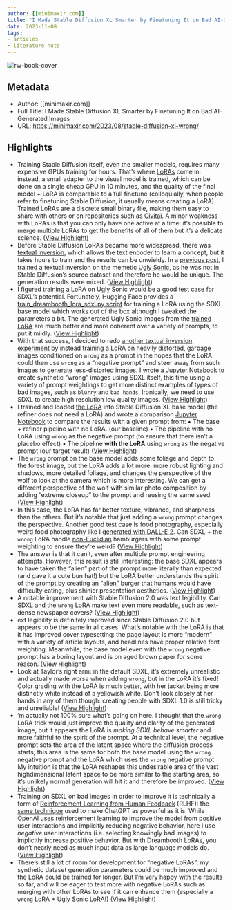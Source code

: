 ```yaml
---
author: [[minimaxir.com]]
title: "I Made Stable Diffusion XL Smarter by Finetuning It on Bad AI-Generated Images"
date: 2023-11-08
tags: 
- articles
- literature-note
---
```

![rw-book-cover](https://minimaxir.com/2023/08/stable-diffusion-xl-wrong/featured.webp)

## Metadata
- Author: [[minimaxir.com]]
- Full Title: I Made Stable Diffusion XL Smarter by Finetuning It on Bad AI-Generated Images
- URL: https://minimaxir.com/2023/08/stable-diffusion-xl-wrong/

## Highlights
- Training Stable Diffusion itself, even the smaller models, requires many expensive GPUs training for hours. That’s where [LoRAs](https://github.com/microsoft/LoRA) come in: instead, a small adapter to the visual model is trained, which can be done on a single cheap GPU in 10 minutes, and the quality of the final model + LoRA is comparable to a full finetune (colloquially, when people refer to finetuning Stable Diffusion, it usually means creating a LoRA). Trained LoRAs are a discrete small binary file, making them easy to share with others or on repositories such as [Civitai](https://civitai.com). A minor weakness with LoRAs is that you can only have one active at a time: it’s possible to merge multiple LoRAs to get the benefits of all of them but it’s a delicate science. ([View Highlight](https://read.readwise.io/read/01heqkd329gzpt8gkjtm8b2c8r))
- Before Stable Diffusion LoRAs became more widespread, there was [textual inversion](https://arxiv.org/abs/2208.01618), which allows the text encoder to learn a concept, but it takes hours to train and the results can be unwieldy. In a [previous post](https://minimaxir.com/2022/09/stable-diffusion-ugly-sonic/), I trained a textual inversion on the memetic [Ugly Sonic](https://knowyourmeme.com/memes/ugly-sonic), as he was not in Stable Diffusion’s source dataset and therefore he would be unique. The generation results were mixed. ([View Highlight](https://read.readwise.io/read/01heqkde2pkcgzree5bb97fbdz))
- I figured training a LoRA on Ugly Sonic would be a good test case for SDXL’s potential. Fortunately, Hugging Face provides a [train_dreambooth_lora_sdxl.py script](https://github.com/huggingface/diffusers/tree/main/examples/dreambooth) for training a LoRA using the SDXL base model which works out of the box although I tweaked the parameters a bit. The generated Ugly Sonic images from the [trained LoRA](https://huggingface.co/minimaxir/sdxl-ugly-sonic-lora) are much better and more coherent over a variety of prompts, to put it mildly. ([View Highlight](https://read.readwise.io/read/01heqkdtz2m9csbt6hskh0q3sc))
- With that success, I decided to redo [another textual inversion experiment](https://minimaxir.com/2022/11/stable-diffusion-negative-prompt/) by instead training a LoRA on heavily distorted, garbage images conditioned on `wrong` as a prompt in the hopes that the LoRA could then use `wrong` as a “negative prompt” and steer away from such images to generate less-distorted images. I [wrote a Jupyter Notebook](https://github.com/minimaxir/sdxl-experiments/blob/main/wrong_image_generator.ipynb) to create synthetic “wrong” images using SDXL itself, this time using a variety of prompt weightings to get more distinct examples of types of bad images, such as `blurry` and `bad hands`. Ironically, we need to use SDXL to create high resolution low quality images. ([View Highlight](https://read.readwise.io/read/01heqkedpe06hd8dx7qbj03asd))
- I trained and loaded [the LoRA](https://huggingface.co/minimaxir/sdxl-wrong-lora) into Stable Diffusion XL base model (the refiner does not need a LoRA) and wrote a comparison [Jupyter Notebook](https://colab.research.google.com/github/minimaxir/sdxl-experiments/blob/main/sdxl_wrong_comparison.ipynb) to compare the results with a given prompt from:
  • The base + refiner pipeline with no LoRA. (our baseline)
  • The pipeline with no LoRA using `wrong` as the negative prompt (to ensure that there isn’t a placebo effect)
  • The pipeline **with the LoRA** using `wrong` as the negative prompt (our target result) ([View Highlight](https://read.readwise.io/read/01heqkfdmvmegeq26yt1w0edjs))
- The `wrong` prompt on the base model adds some foliage and depth to the forest image, but the LoRA adds a lot more: more robust lighting and shadows, more detailed foliage, and changes the perspective of the wolf to look at the camera which is more interesting.
  We can get a different perspective of the wolf with similar photo composition by adding “extreme closeup” to the prompt and reusing the same seed. ([View Highlight](https://read.readwise.io/read/01heqkfv15dx8t2339v0hbbxm7))
- In this case, the LoRA has far better texture, vibrance, and sharpness than the others. But it’s notable that just adding a `wrong` prompt changes the perspective.
  Another good test case is food photography, especially weird food photography like I [generated with DALL-E 2](https://minimaxir.com/2022/07/food-photography-ai/). Can SDXL + the `wrong` LoRA handle [non-Euclidian](https://en.wikipedia.org/wiki/Non-Euclidean_geometry) hamburgers with some prompt weighting to ensure they’re weird? ([View Highlight](https://read.readwise.io/read/01heqkg4ftj821gn6yz8jjy4mw))
- The answer is that it can’t, even after multiple prompt engineering attempts. However, this result is still interesting: the base SDXL appears to have taken the “alien” part of the prompt more literally than expected (and gave it a cute bun hat!) but the LoRA better understands the spirit of the prompt by creating an “alien” burger that humans would have difficulty eating, plus shinier presentation aesthetics. ([View Highlight](https://read.readwise.io/read/01heqkhq5fe5f8p7w61yh89smn))
- A notable improvement with Stable Diffusion 2.0 was text legibility. Can SDXL and the `wrong` LoRA make text even more readable, such as text-dense newspaper covers? ([View Highlight](https://read.readwise.io/read/01heqkhywq4dswjhwg6j9b259f))
- ext legibility is definitely improved since Stable Diffusion 2.0 but appears to be the same in all cases. What’s notable with the LoRA is that it has improved cover typesetting: the page layout is more “modern” with a variety of article layouts, and headlines have proper relative font weighting. Meanwhile, the base model even with the `wrong` negative prompt has a boring layout and is on aged brown paper for some reason. ([View Highlight](https://read.readwise.io/read/01heqkjer184a185ejfnp62360))
- Look at Taylor’s right arm: in the default SDXL, it’s extremely unrealistic and actually made *worse* when adding `wrong`, but in the LoRA it’s fixed! Color grading with the LoRA is much better, with her jacket being more distinctly white instead of a yellowish white. Don’t look closely at her hands in any of them though: creating people with SDXL 1.0 is still tricky and unreliable! ([View Highlight](https://read.readwise.io/read/01heqkkmfb9a63ye1qgbjm7ea4))
- ’m actually not 100% sure what’s going on here. I thought that the `wrong` LoRA trick would just improve the quality and clarity of the generated image, but it appears the LoRA is *making SDXL behave smarter* and more faithful to the spirit of the prompt. At a technical level, the negative prompt sets the area of the latent space where the diffusion process starts; this area is the same for both the base model using the `wrong` negative prompt and the LoRA which uses the `wrong` negative prompt. My intuition is that the LoRA reshapes this undesirable area of the vast highdimensional latent space to be more similar to the starting area, so it’s unlikely normal generation will hit it and therefore be improved. ([View Highlight](https://read.readwise.io/read/01heqkmp13g7h1ymk860kmyrsg))
- Training on SDXL on bad images in order to improve it is technically a form of [Reinforcement Learning from Human Feedback](https://openai.com/research/learning-from-human-preferences) (RLHF): the [same technique](https://openai.com/research/instruction-following) used to make ChatGPT as powerful as it is. While OpenAI uses reinforcement learning to improve the model from positive user interactions and implicitly reducing negative behavior, here I use *negative* user interactions (i.e. selecting knowingly bad images) to implicitly increase positive behavior. But with Dreambooth LoRAs, you don’t nearly need as much input data as large language models do. ([View Highlight](https://read.readwise.io/read/01heqkn2mssb7dhj1m8n25m3y3))
- There’s still a lot of room for development for “negative LoRAs”: my synthetic dataset generation parameters could be much improved and the LoRA could be trained for longer. But I’m very happy with the results so far, and will be eager to test more with negative LoRAs such as merging with other LoRAs to see if it can enhance them (especially a `wrong` LoRA + Ugly Sonic LoRA!) ([View Highlight](https://read.readwise.io/read/01heqknc2vb3mt2fbs5mmsb6me))
